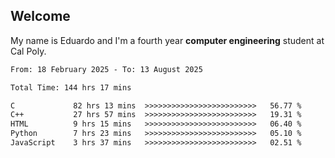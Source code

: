## Welcome

 My name is Eduardo and I'm a fourth year **computer engineering** student at Cal Poly.

<!--START_SECTION:waka-->

```txt
From: 18 February 2025 - To: 13 August 2025

Total Time: 144 hrs 17 mins

C             82 hrs 13 mins  >>>>>>>>>>>>>>>>>>>>>>>>>   56.77 %
C++           27 hrs 57 mins  >>>>>>>>>>>>>>>>>>>>>>>>>   19.31 %
HTML          9 hrs 15 mins   >>>>>>>>>>>>>>>>>>>>>>>>>   06.40 %
Python        7 hrs 23 mins   >>>>>>>>>>>>>>>>>>>>>>>>>   05.10 %
JavaScript    3 hrs 37 mins   >>>>>>>>>>>>>>>>>>>>>>>>>   02.51 %
```

<!--END_SECTION:waka-->

<!--
**lalog12/lalog12** is a ✨ _special_ ✨ repository because its `README.md` (this file) appears on your GitHub profile.

Here are some ideas to get you started:

- 🔭 I’m currently working on ...
- 🌱 I’m currently learning ...
- 👯 I’m looking to collaborate on ...
- 🤔 I’m looking for help with ...
- 💬 Ask me about ...
- 📫 How to reach me: ...
- 😄 Pronouns: ...
- ⚡ Fun fact: ...
-->
